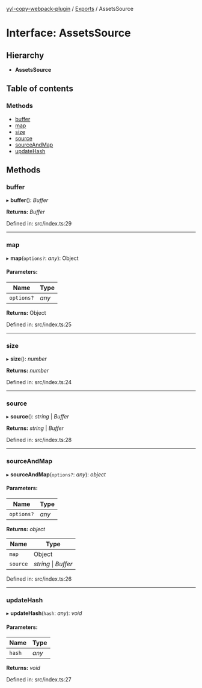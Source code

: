 [yyl-copy-webpack-plugin](../README.md) / [Exports](../modules.md) / AssetsSource

# Interface: AssetsSource

## Hierarchy

* **AssetsSource**

## Table of contents

### Methods

- [buffer](assetssource.md#buffer)
- [map](assetssource.md#map)
- [size](assetssource.md#size)
- [source](assetssource.md#source)
- [sourceAndMap](assetssource.md#sourceandmap)
- [updateHash](assetssource.md#updatehash)

## Methods

### buffer

▸ **buffer**(): *Buffer*

**Returns:** *Buffer*

Defined in: src/index.ts:29

___

### map

▸ **map**(`options?`: *any*): Object

#### Parameters:

Name | Type |
------ | ------ |
`options?` | *any* |

**Returns:** Object

Defined in: src/index.ts:25

___

### size

▸ **size**(): *number*

**Returns:** *number*

Defined in: src/index.ts:24

___

### source

▸ **source**(): *string* \| *Buffer*

**Returns:** *string* \| *Buffer*

Defined in: src/index.ts:28

___

### sourceAndMap

▸ **sourceAndMap**(`options?`: *any*): *object*

#### Parameters:

Name | Type |
------ | ------ |
`options?` | *any* |

**Returns:** *object*

Name | Type |
------ | ------ |
`map` | Object |
`source` | *string* \| *Buffer* |

Defined in: src/index.ts:26

___

### updateHash

▸ **updateHash**(`hash`: *any*): *void*

#### Parameters:

Name | Type |
------ | ------ |
`hash` | *any* |

**Returns:** *void*

Defined in: src/index.ts:27
